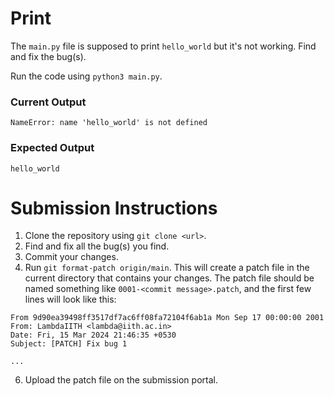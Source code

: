 # Print

The `main.py` file is supposed to print `hello_world` but it's not working. Find and fix the bug(s).

Run the code using `python3 main.py`.

### Current Output

```
NameError: name 'hello_world' is not defined
```

### Expected Output

```
hello_world
```

# Submission Instructions

1. Clone the repository using `git clone <url>`.
2. Find and fix all the bug(s) you find.
3. Commit your changes.
4. Run `git format-patch origin/main`. This will create a patch file in the current directory that contains your changes.
  The patch file should be named something like `0001-<commit message>.patch`, and the first few lines will look like this:
  ```
  From 9d90ea39498ff3517df7ac6ff08fa72104f6ab1a Mon Sep 17 00:00:00 2001
  From: LambdaIITH <lambda@iith.ac.in>
  Date: Fri, 15 Mar 2024 21:46:35 +0530
  Subject: [PATCH] Fix bug 1

  ...
  ```
6. Upload the patch file on the submission portal.
